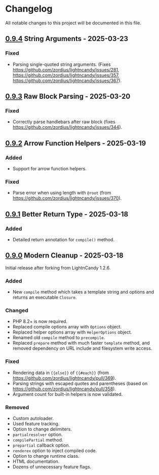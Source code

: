 # Changelog
All notable changes to this project will be documented in this file.

## [0.9.4] String Arguments - 2025-03-23
### Fixed
- Parsing single-quoted string arguments. (Fixes https://github.com/zordius/lightncandy/issues/281, https://github.com/zordius/lightncandy/issues/357, https://github.com/zordius/lightncandy/issues/367).

## [0.9.3] Raw Block Parsing - 2025-03-20
### Fixed
- Correctly parse handlebars after raw block (fixes https://github.com/zordius/lightncandy/issues/344).

## [0.9.2] Arrow Function Helpers - 2025-03-19
### Added
- Support for arrow function helpers.

### Fixed
- Parse error when using length with `@root` (from https://github.com/zordius/lightncandy/issues/370).


## [0.9.1] Better Return Type - 2025-03-18
### Added
- Detailed return annotation for `compile()` method.


## [0.9.0] Modern Cleanup - 2025-03-18
Initial release after forking from LightnCandy 1.2.6.

### Added
- New `compile` method which takes a template string and options and returns an executable `Closure`.

### Changed
- PHP 8.2+ is now required.
- Replaced compile options array with `Options` object.
- Replaced helper options array with `HelperOptions` object.
- Renamed old `compile` method to `precompile`.
- Replaced `prepare` method with much faster `template` method, and removed dependency on URL include and filesystem write access.

### Fixed
- Rendering data in `{{else}}` of `{{#each}}` (from https://github.com/zordius/lightncandy/pull/369).
- Parsing strings with escaped quotes and parentheses (based on https://github.com/zordius/lightncandy/pull/358).
- Argument count for built-in helpers is now validated.

### Removed
- Custom autoloader.
- Used feature tracking.
- Option to change delimiters.
- `partialresolver` option.
- `compilePartial` method.
- `prepartial` callback option.
- `renderex` option to inject compiled code.
- Option to change runtime class.
- HTML documentation.
- Dozens of unnecessary feature flags.

[0.9.4]: https://github.com/devtheorem/php-handlebars/compare/v0.9.3...v0.9.4
[0.9.3]: https://github.com/devtheorem/php-handlebars/compare/v0.9.2...v0.9.3
[0.9.2]: https://github.com/devtheorem/php-handlebars/compare/v0.9.1...v0.9.2
[0.9.1]: https://github.com/devtheorem/php-handlebars/compare/v0.9.0...v0.9.1
[0.9.0]: https://github.com/devtheorem/php-handlebars/tree/v0.9.0
